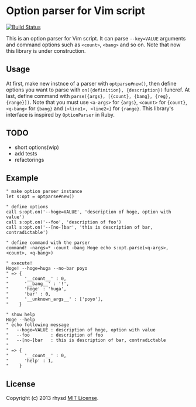 Option parser for Vim script
============================

[![Build Status](https://travis-ci.org/rhysd/vim-optparse.png?branch=master)](https://travis-ci.org/rhysd/vim-optparse)

This is an option parser for Vim script. It can parse `--key=VALUE` arguments and command options such as `<count>`, `<bang>` and so on.
Note that now this library is under construction.

## Usage

At first, make new instnce of a parser with `optparse#new()`, then define options you want to parse with `on({definition}, {description})` funcref.  At last, define command with `parse({args}, [{count}, {bang}, {reg}, {range}])`.  Note that you must use `<a-args>` for `{args}`, `<count>` for `{count}`, `<q-bang>` for `{bang}` and `[<line1>, <line2>]` for `{range}`.  This library's interface is inspired by `OptionParser` in Ruby.

## TODO

- short options(wip)
- add tests
- refactorings

## Example

```vim
" make option parser instance
let s:opt = optparse#new()

" define options
call s:opt.on('--hoge=VALUE', 'description of hoge, option with value')
call s:opt.on('--foo', 'description of foo')
call s:opt.on('--[no-]bar', 'this is description of bar, contradictable')

" define command with the parser
command! -nargs=* -count -bang Hoge echo s:opt.parse(<q-args>, <count>, <q-bang>)

" execute!
Hoge! --hoge=huga --no-bar poyo
" => {
"      '__count__' : 0,
"      '__bang__' : '!',
"      'hoge' : 'huga',
"      'bar' : 0,
"      '__unknown_args__' : ['poyo'],
"    }

" show help
Hoge --help
" echo following message
"   --hoge=VALUE : description of hoge, option with value
"   --foo        : description of foo
"   --[no-]bar   : this is description of bar, contradictable
"
" => {
"      '__count__' : 0,
"      'help' : 1,
"    }
```

## License

Copyright (c) 2013 rhysd [MIT License](http://opensource.org/licenses/MIT).
